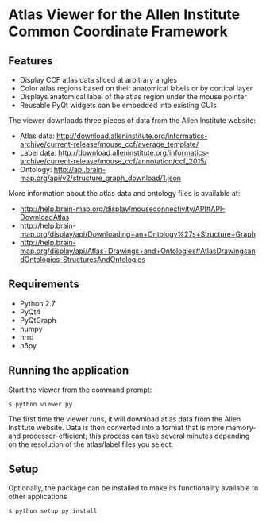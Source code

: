 Atlas Viewer for the Allen Institute Common Coordinate Framework
================================================================

Features
--------

* Display CCF atlas data sliced at arbitrary angles
* Color atlas regions based on their anatomical labels or by cortical layer
* Displays anatomical label of the atlas region under the mouse pointer
* Reusable PyQt widgets can be embedded into existing GUIs

The viewer downloads three pieces of data from the Allen Institute website:

* Atlas data: http://download.alleninstitute.org/informatics-archive/current-release/mouse_ccf/average_template/
* Label data: http://download.alleninstitute.org/informatics-archive/current-release/mouse_ccf/annotation/ccf_2015/
* Ontology: http://api.brain-map.org/api/v2/structure_graph_download/1.json

More information about the atlas data and ontology files is available at:
* http://help.brain-map.org/display/mouseconnectivity/API#API-DownloadAtlas
* http://help.brain-map.org/display/api/Downloading+an+Ontology%27s+Structure+Graph
* http://help.brain-map.org/display/api/Atlas+Drawings+and+Ontologies#AtlasDrawingsandOntologies-StructuresAndOntologies


Requirements
------------

* Python 2.7
* PyQt4
* PyQtGraph
* numpy
* nrrd
* h5py 


Running the application
-----------------------

Start the viewer from the command prompt:

```
$ python viewer.py
```

The first time the viewer runs, it will download atlas data from the Allen Institute website.
Data is then converted into a format that is more memory- and processor-efficient; this process can take
several minutes depending on the resolution of the atlas/label files you select.


Setup
-----

Optionally, the package can be installed to make its functionality available 
to other applications

```
$ python setup.py install
```




